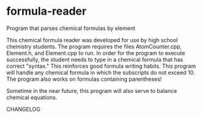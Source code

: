 # formula-reader
Program that parses chemical formulas by element

This chemical formula reader was developed for use by high school chemistry students. The program requires the files AtomCounter.cpp, Element.h, and Element.cpp to run. In order for the program to execute successfully, the student needs to type in a chemical formula that has correct "syntax." This reinforces good formula writing habits. This program will handle any chemical formula in which the subscripts do not exceed 10. The program also works on formulas containing parentheses!

Sometime in the near future, this program will also serve to balance chemical equations.

CHANGELOG